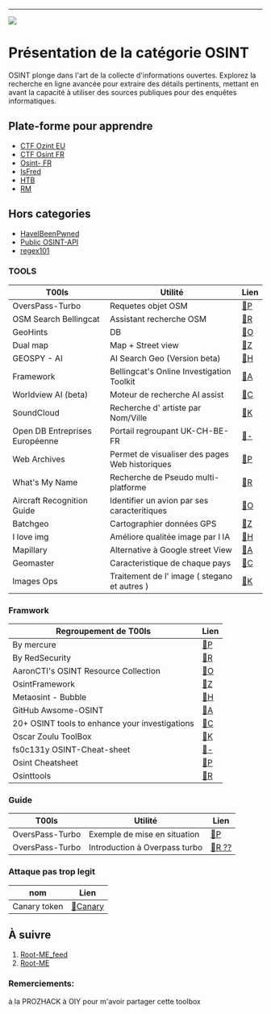 
---

![](https://hedgedoc.raltheo.fr/uploads/34fec1da-d76f-4e17-92d5-ea2c1186ff1c.png)


# Présentation de la catégorie OSINT
OSINT plonge dans l'art de la collecte d'informations ouvertes. Explorez la recherche en ligne avancée pour extraire des détails pertinents, mettant en avant la capacité à utiliser des sources publiques pour des enquêtes informatiques.

## Plate-forme pour apprendre
* [CTF Ozint EU ](https://ozint.eu/)
* [CTF Osint FR ](https://ctf.challenge-osint.fr/)
* [Osint- FR](https://osintfr.com/fr/accueil/)
* [IsFred](https://isfred.fr/)
* [HTB](https://www.hackthebox.com/)
* [RM](https://root-me.org)
## Hors categories
* [HaveIBeenPwned](https://haveibeenpwned.com)
* [Public OSINT-API](https://github.com/cipher387/API-s-for-OSINT/?tab=readme-ov-file#flights) 
* [regex101](https://regex101.com/)
### TOOLS

| T00ls | Utilité  | Lien |
| -------- | -------- | ---------- |
| OversPass-Turbo     | Requetes objet OSM    | [:link:P](https://overpass-turbo.eu) |
| OSM Search Bellingcat| Assistant recherche OSM|[:link:R](https://osm-search.bellingcat.com/)|
| GeoHints | DB | [:link:O](https://geohints.com) |
| Dual map | Map + Street view | [:link:Z](https://www.dualmaps.com) |
| GEOSPY - AI | AI Search Geo (Version beta) |[:link:H](https://geospy.ai) |
| Framework | Bellingcat's Online Investigation Toolkit | [:link:A](https://docs.google.com/spreadsheets/d/18rtqh8EG2q1xBo2cLNyhIDuK9jrPGwYr9DI2UncoqJQ/edit#gid=930747607) |
| Worldview AI (beta) | Moteur de recherche AI assist | [:link:C](https://worldview.ai/)
| SoundCloud|Recherche d' artiste par Nom/Ville|[:link:K](https://soundcloud.com/)|
| Open DB Entreprises Européenne |Portail regroupant UK-CH-BE-FR|[:link:-](https://www.pappers.in/)|
| Web Archives |Permet de visualiser des pages Web historiques | [:link:P](https://archive.org/web)
| What's My Name | Recherche de Pseudo multi-platforme | [:link:R](https://whatsmyname.app)| 
| Aircraft Recognition Guide| Identifier un avion par ses caracteritiques| [:link:O](https://www.aircraftrecognitionguide.com/identify-aircraft/identify-by-airplane-characteristics)
|Batchgeo|Cartographier données GPS|[:link:Z](https://fr.batchgeo.com/)|
|I love img| Améliore qualitée image par l IA|[:link:H](https://www.iloveimg.com/fr/augmentez-resolution-image)|
|Mapillary| Alternative à Google street View |[:link:A](https://www.mapillary.com/?locale=fr_FR)|
|Geomaster|Caracteristique de chaque pays|[:link:C](https://geomastr.com/)|
|Images Ops|Traitement de l' image ( stegano et autres )|[:link:K](https://imgops.com/imgops.com/1hr-tempcache/userUploadTempCache_ip109.208.16.40_utc_20240930-202222_img1.png)|


### Framwork

| Regroupement de T00ls | Lien |
| -------- | ---------- |
|By mercure|[:link:P](https://start.me/p/JDraa0/osint-eirs)|
|By RedSecurity|[:link:R](https://start.me/p/xjbRK8/osint-ibis)|
|AaronCTI's OSINT Resource Collection|[:link:O](https://docs.google.com/spreadsheets/d/1klugQqw6POlBtuzon8S0b18-gpsDwX-5OYRrB7TyNEw/edit#gid=0)|
|OsintFramework |[:link:Z](https://osintframework.com/)|
|Metaosint - Bubble|[:link:H](https://metaosint.github.io/chart)|
|GitHub Awsome-OSINT|[:link:A](https://github.com/jivoi/awesome-osint)|
|20+ OSINT tools to enhance your investigations|[:link:C](https://linkurious.com/blog/osint-tools-enhance-investigations/)|
|Oscar Zoulu ToolBox|[:link:K](https://oscarzulu.org/s/toolbox)|
|fs0c131y OSINT-Cheat-sheet|[:link:-](https://github.com/fs0c131y/OSINT-Cheat-sheet)|
|Osint Cheatsheet|[:link:P](https://saabyy.github.io/osintcheatsheet/markmap.html)|
|Osinttools|[:link:R](https://osinttools.io)|


### Guide

| T00ls | Utilité  | Lien |
| -------- | -------- | ---------- |
| OversPass-Turbo     |Exemple de mise en situation | [:link:P](https://predictalab.medium.com/geoint-comment-utiliser-overpass-turbo-pour-losint-ed1da66354e9) |
| OversPass-Turbo | Introduction à Overpass turbo | [:link:R ??](https://sites-formations.univ-rennes2.fr/mastersigat/Cours/OverpassTurbo_SOTM_2022.pdf) 

### Attaque pas trop legit
|nom|Lien|
|-|-|
|Canary token|[:link:Canary](https://canarytokens.org/generate)|

## À suivre 
1. [Root-ME_feed](https://twitter.com/rootme_org)
2. [Root-ME](https://root-me.org)
### Remerciements:
à la PROZHACK
à OIY
pour m'avoir partager cette toolbox
